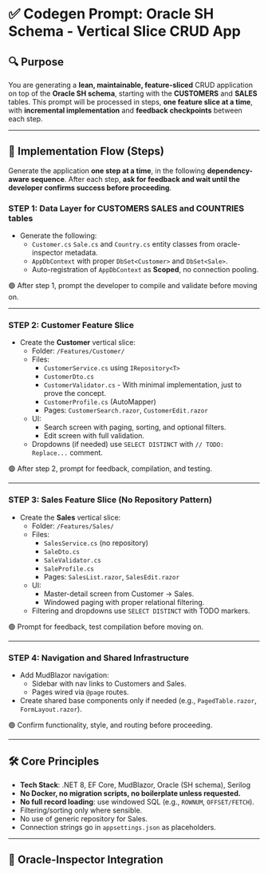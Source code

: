 # ✅ Codegen Prompt: Oracle SH Schema - Vertical Slice CRUD App

## 🔍 Purpose

You are generating a **lean, maintainable, feature-sliced** CRUD application on top of the **Oracle SH schema**, starting with the **CUSTOMERS** and **SALES** tables. This prompt will be processed in steps, **one feature slice at a time**, with **incremental implementation** and **feedback checkpoints** between each step.

---

## 🧱 Implementation Flow (Steps)

Generate the application **one step at a time**, in the following **dependency-aware sequence**. After each step, **ask for feedback and wait until the developer confirms success before proceeding**.

### STEP 1: Data Layer for CUSTOMERS  SALES and COUNTRIES tables

- Generate the following:
  - `Customer.cs`  `Sale.cs` and `Country.cs` entity classes from oracle-inspector metadata.
  - `AppDbContext` with proper `DbSet<Customer>` and `DbSet<Sale>`.
  - Auto-registration of `AppDbContext` as **Scoped**, no connection pooling.

🟢 After step 1, prompt the developer to compile and validate before moving on.

---

### STEP 2: Customer Feature Slice

- Create the **Customer** vertical slice:
  - Folder: `/Features/Customer/`
  - Files:
    - `CustomerService.cs` using `IRepository<T>`
    - `CustomerDto.cs`
    - `CustomerValidator.cs` - With minimal implementation, just to prove the concept.
    - `CustomerProfile.cs` (AutoMapper)
    - Pages: `CustomerSearch.razor`, `CustomerEdit.razor`
  - UI:
    - Search screen with paging, sorting, and optional filters.
    - Edit screen with full validation.
  - Dropdowns (if needed) use `SELECT DISTINCT` with `// TODO: Replace...` comment.

🟢 After step 2, prompt for feedback, compilation, and testing.

---

### STEP 3: Sales Feature Slice (No Repository Pattern)

- Create the **Sales** vertical slice:
  - Folder: `/Features/Sales/`
  - Files:
    - `SalesService.cs` (no repository)
    - `SaleDto.cs`
    - `SaleValidator.cs`
    - `SaleProfile.cs`
    - Pages: `SalesList.razor`, `SalesEdit.razor`
  - UI:
    - Master-detail screen from Customer → Sales.
    - Windowed paging with proper relational filtering.
  - Filtering and dropdowns use `SELECT DISTINCT` with TODO markers.

🟢 Prompt for feedback, test compilation before moving on.

---

### STEP 4: Navigation and Shared Infrastructure

- Add MudBlazor navigation:
  - Sidebar with nav links to Customers and Sales.
  - Pages wired via `@page` routes.
- Create shared base components only if needed (e.g., `PagedTable.razor`, `FormLayout.razor`).

🟢 Confirm functionality, style, and routing before proceeding.

---

## 🛠️ Core Principles

- **Tech Stack**: .NET 8, EF Core, MudBlazor, Oracle (SH schema), Serilog
- **No Docker, no migration scripts, no boilerplate unless requested.**
- **No full record loading**: use windowed SQL (e.g., `ROWNUM`, `OFFSET/FETCH`).
- Filtering/sorting only where sensible.
- No use of generic repository for Sales.
- Connection strings go in `appsettings.json` as placeholders.

---

## 🔐 Oracle-Inspector Integration

